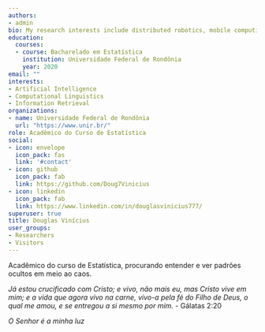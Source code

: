 ```yaml
---
authors:
- admin
bio: My research interests include distributed robotics, mobile computing and programmable matter.
education:
  courses:
  - course: Bacharelado em Estatística
    institution: Universidade Federal de Rondônia
    year: 2020
email: ""
interests:
- Artificial Intelligence
- Computational Linguistics
- Information Retrieval
organizations:
- name: Universidade Federal de Rondônia
  url: "https://www.unir.br/"
role: Acadêmico do Curso de Estatística
social:
- icon: envelope
  icon_pack: fas
  link: '#contact'
- icon: github
  icon_pack: fab
  link: https://github.com/Doug7Vinicius
- icon: linkedin
  icon_pack: fab
  link: https://www.linkedin.com/in/douglasvinicius777/
superuser: true
title: Douglas Vinícius
user_groups:
- Researchers
- Visitors
---
```


Acadêmico do curso de Estatística, procurando entender e ver padrões ocultos em meio ao caos.

*Já estou crucificado com Cristo; e vivo, não mais eu, mas Cristo vive em mim; e a vida que agora vivo na carne, vivo-a pela fé do Filho de Deus, o qual me amou, e se entregou a si mesmo por mim.* - Gálatas 2:20 

*O Senhor é a minha luz*
